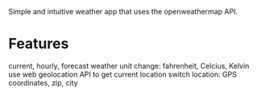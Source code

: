 Simple and intuitive weather app that uses the openweathermap API.

# Features
current, hourly, forecast weather
unit change: fahrenheit, Celcius, Kelvin
use web geolocation API to get current location
switch location: GPS coordinates, zip, city
